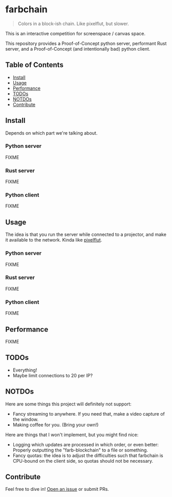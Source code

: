 # farbchain

> Colors in a block-ish chain.  Like pixelflut, but slower.

This is an interactive competition for screenspace / canvas space.

This repository provides a Proof-of-Concept python server,
performant Rust server, and a Proof-of-Concept (and intentionally bad) python client.

## Table of Contents

- [Install](#install)
- [Usage](#usage)
- [Performance](#performance)
- [TODOs](#todos)
- [NOTDOs](#notdos)
- [Contribute](#contribute)

## Install

Depends on which part we're talking about.

### Python server

FIXME

### Rust server

FIXME

### Python client

FIXME

## Usage

The idea is that you run the server while connected to a projector,
and make it available to the network.  Kinda like [pixelflut](https://github.com/defnull/pixelflut#pixelflut-multiplayer-canvas).

### Python server

FIXME

### Rust server

FIXME

### Python client

FIXME

## Performance

FIXME

## TODOs

* Everything!
* Maybe limit connections to 20 per IP?

## NOTDOs

Here are some things this project will definitely not support:
* Fancy streaming to anywhere.  If you need that, make a video capture of the window.
* Making coffee for you.  (Bring your own!)

Here are things that I won't implement, but you might find nice:
* Logging which updates are processed in which order, or even better: Properly outputting the "farb-blockchain" to a file or something.
* Fancy quotas: the idea is to adjust the difficulties such that farbchain is CPU-bound on the client side, so quotas should not be necessary.

## Contribute

Feel free to dive in! [Open an issue](https://github.com/BenWiederhake/farbchain/issues/new) or submit PRs.
